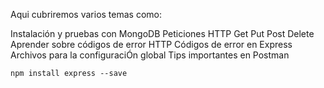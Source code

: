 Aqui cubriremos varios temas como: 

Instalación y pruebas con MongoDB
Peticiones HTTP
Get
Put
Post
Delete
Aprender sobre códigos de error HTTP
Códigos de error en Express
Archivos para la configuraciÓn global
Tips importantes en Postman

```npm install express --save```
